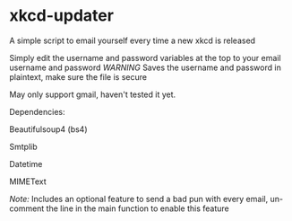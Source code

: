 # xkcd-updater
A simple script to email yourself every time a new xkcd is released

Simply edit the username and password variables at the top to your email username and password
*WARNING* Saves the username and password in plaintext, make sure the file is secure

May only support gmail, haven't tested it yet.


Dependencies:

Beautifulsoup4 (bs4) 

Smtplib 

Datetime 

MIMEText 


*Note:* Includes an optional feature to send a bad pun with every email, un-comment the line in the main function to enable this feature

